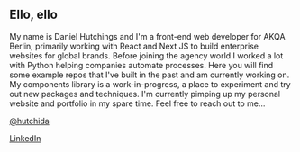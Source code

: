 ## Ello, ello

My name is Daniel Hutchings and I'm a front-end web developer for AKQA Berlin, primarily working with React and Next JS to build enterprise websites for global brands. Before joining the agency world I worked a lot with Python helping companies automate processes. Here you will find some example repos that I've built in the past and am currently working on. My components library is a work-in-progress, a place to experiment and try out new packages and techniques. I'm currently pimping up my personal website and portfolio in my spare time. Feel free to reach out to me...


[@hutchida](https://twitter.com/hutchida)

[LinkedIn](https://www.linkedin.com/in/danielmhutchings)
